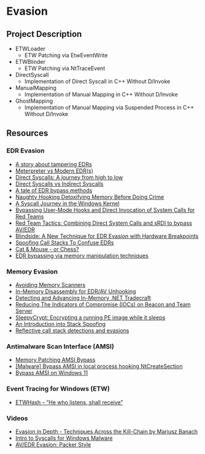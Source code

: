 # Evasion

## Project Description

- ETWLoader
  - ETW Patching via EtwEventWrite
- ETWBlinder
  - ETW Patching via NtTraceEvent
- DirectSyscall
  - Implementation of Direct Syscall in C++ Without D/Invoke
- ManualMapping
  - Implementation of Manual Mapping in C++ Without D/Invoke
- GhostMapping
  - Implementation of Manual Mapping via Suspended Process in C++ Without D/Invoke

## Resources

### EDR Evasion
- [A story about tampering EDRs](https://redops.at/en/blog/a-story-about-tampering-edrs)
- [Meterpreter vs Modern EDR(s)](https://redops.at/en/blog/meterpreter-vs-modern-edrs-in-2023)
- [Direct Syscalls: A journey from high to low](https://redops.at/en/blog/direct-syscalls-a-journey-from-high-to-low)
- [Direct Syscalls vs Indirect Syscalls](https://redops.at/en/blog/direct-syscalls-vs-indirect-syscalls)
- [A tale of EDR bypass methods](https://s3cur3th1ssh1t.github.io/A-tale-of-EDR-bypass-methods/)
- [Naughty Hooking Detoxifying Memory Before Doing Crime](https://dazzyddos.github.io/posts/Naughty_Hooking_Detoxifying_Memory/#inside-the-hook-manipulating-functions-the-cool-way)
- [A Syscall Journey in the Windows Kernel](https://alice.climent-pommeret.red/posts/a-syscall-journey-in-the-windows-kernel/)
- [Bypassing User-Mode Hooks and Direct Invocation of System Calls for Red Teams](https://www.mdsec.co.uk/2020/12/bypassing-user-mode-hooks-and-direct-invocation-of-system-calls-for-red-teams/)
- [Red Team Tactics: Combining Direct System Calls and sRDI to bypass AV/EDR](https://outflank.nl/blog/2019/06/19/red-team-tactics-combining-direct-system-calls-and-srdi-to-bypass-av-edr/)
- [Blindside: A New Technique for EDR Evasion with Hardware Breakpoints](https://cymulate.com/blog/blindside-a-new-technique-for-edr-evasion-with-hardware-breakpoints)
- [Spoofing Call Stacks To Confuse EDRs](https://labs.withsecure.com/publications/spoofing-call-stacks-to-confuse-edrs)
- [Cat & Mouse - or Chess?](https://s3cur3th1ssh1t.github.io/Cat_Mouse_or_Chess/)
- [EDR bypassing via memory manipulation techniques](https://labs.withsecure.com/publications/edr-bypassing-via-memory-manipulation-techniques)

### Memory Evasion
- [Avoiding Memory Scanners](https://www.blackhillsinfosec.com/avoiding-memory-scanners/)
- [In-Memory Disassembly for EDR/AV Unhooking](https://signal-labs.com/analysis-of-edr-hooks-bypasses-amp-our-rust-sample/)
- [Detecting and Advancing In-Memory .NET Tradecraft](https://www.mdsec.co.uk/2020/06/detecting-and-advancing-in-memory-net-tradecraft/)
- [Reducing The Indicators of Compromise (IOCs) on Beacon and Team Server](https://perspectiverisk.com/reducing-the-indicators-of-compromise-iocs-on-beacon-and-team-server/)
- [SleepyCrypt: Encrypting a running PE image while it sleeps](https://www.solomonsklash.io/SleepyCrypt-shellcode-to-encrypt-a-running-image.html)
- [An Introduction into Stack Spoofing](https://dtsec.us/2023-09-15-StackSpoofin/)
- [Reflective call stack detections and evasions](https://securityintelligence.com/x-force/reflective-call-stack-detections-evasions/)

### Antimalware Scan Interface (AMSI)
- [Memory Patching AMSI Bypass ](https://rastamouse.me/memory-patching-amsi-bypass/)
- [[Malware] Bypass AMSI in local process hooking NtCreateSection](https://waawaa.github.io/es/amsi_bypass-hooking-NtCreateSection/)
- [Bypass AMSI on Windows 11](https://gustavshen.medium.com/bypass-amsi-on-windows-11-75d231b2cac6)

### Event Tracing for Windows (ETW)
- [ETWHash – “He who listens, shall receive”](https://labs.nettitude.com/blog/etwhash-he-who-listens-shall-receive/)

### Videos
- [Evasion in Depth - Techniques Across the Kill-Chain by Mariusz Banach](https://youtu.be/IbA7Ung39o4)
- [Intro to Syscalls for Windows Malware](https://youtu.be/elA_eiqWefw)
- [AV/EDR Evasion: Packer Style](https://youtu.be/Q2vazB6SYfg)
